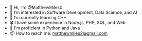 - 👋 Hi, I’m @MatthewMiles0
- 👀 I’m interested in Software Development, Data Science, and AI
- 🌱 I’m currently learning C++
- 🍀 I have some experience in Node.js, PHP, SQL, and Web
- 🌲 I'm proficient in Python and Java
- 📫 How to reach me: matthewmiles2@gmail.com
